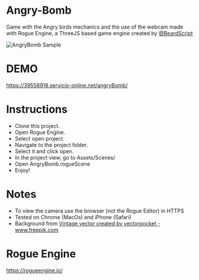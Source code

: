 # Angry-Bomb
Game with the Angry birds mechanics and the use of the webcam made with Rogue Engine, a ThreeJS based game engine created by [@BeardScript](https://github.com/BeardScript)

![AngryBomb Sample](https://user-images.githubusercontent.com/3352700/149187364-a3280dfb-80d6-4184-9ae6-1e4f5d4ae175.gif)

# DEMO
https://39558918.servicio-online.net/angryBomb/

# Instructions
* Clone this project.
* Open Rogue Engine.
* Select open project.
* Navigate to the project folder.
* Select it and click open.
* In the project view, go to Assets/Scenes/
* Open AngryBomb.rogueScene
* Enjoy!

# Notes
* To view the camera use the browser (not the Rogue Editor) in HTTPS
* Tested on Chrome (MacOs) and iPhone (Safari)
* Background from <a href="https://www.freepik.com/vectors/vintage">Vintage vector created by vectorpocket - www.freepik.com</a>

# Rogue Engine
https://rogueengine.io/



